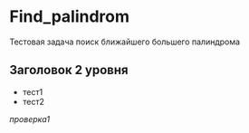 # Find_palindrom
Тестовая задача поиск ближайшего большего палиндрома
## Заголовок 2 уровня
- тест1
- тест2

*проверка1*